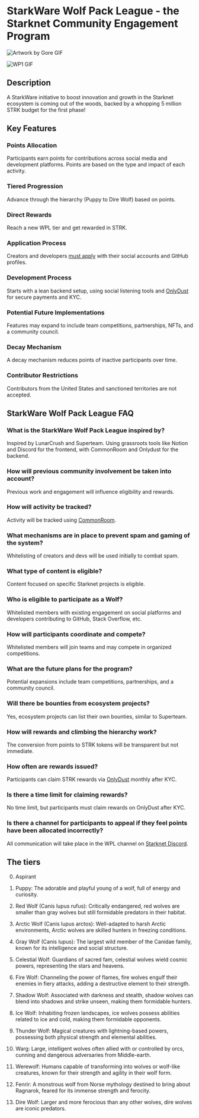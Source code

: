 # StarkWare Wolf Pack League - the Starknet Community Engagement Program

![Artwork by Gore GIF](https://prod-files-secure.s3.us-west-2.amazonaws.com/986c6520-2443-4dc1-b1b6-ebb3f327c341/0782dbfd-140d-4fee-bcfc-46b3fe55d0fb/Opera_senza_titolo_205.gif)

![WP1 GIF](assets/wp1.gif)

## Description
A StarkWare initiative to boost innovation and growth in the Starknet ecosystem is coming out of the woods, backed by a whopping 5 million STRK budget for the first phase!

## Key Features

### Points Allocation
Participants earn points for contributions across social media and development platforms. Points are based on the type and impact of each activity.

### Tiered Progression
Advance through the hierarchy (Puppy to Dire Wolf) based on points.

### Direct Rewards
Reach a new WPL tier and get rewarded in STRK.

### Application Process
Creators and developers [must apply](http://www.starknet.io/wpl) with their social accounts and GitHub profiles.

### Development Process
Starts with a lean backend setup, using social listening tools and [OnlyDust](https://app.onlydust.com/) for secure payments and KYC.

### Potential Future Implementations
Features may expand to include team competitions, partnerships, NFTs, and a community council.

### Decay Mechanism
A decay mechanism reduces points of inactive participants over time.

### Contributor Restrictions
Contributors from the United States and sanctioned territories are not accepted.

## StarkWare Wolf Pack League FAQ

### What is the StarkWare Wolf Pack League inspired by?
Inspired by LunarCrush and Superteam. Using grassroots tools like Notion and Discord for the frontend, with CommonRoom and Onlydust for the backend.

### How will previous community involvement be taken into account?
Previous work and engagement will influence eligibility and rewards.

### How will activity be tracked?
Activity will be tracked using [CommonRoom](https://www.commonroom.io/).

### What mechanisms are in place to prevent spam and gaming of the system?
Whitelisting of creators and devs will be used initially to combat spam.

### What type of content is eligible?
Content focused on specific Starknet projects is eligible.

### Who is eligible to participate as a Wolf?
Whitelisted members with existing engagement on social platforms and developers contributing to GitHub, Stack Overflow, etc.

### How will participants coordinate and compete?
Whitelisted members will join teams and may compete in organized competitions.

### What are the future plans for the program?
Potential expansions include team competitions, partnerships, and a community council.

### Will there be bounties from ecosystem projects?
Yes, ecosystem projects can list their own bounties, similar to Superteam.

### How will rewards and climbing the hierarchy work?
The conversion from points to STRK tokens will be transparent but not immediate.

### How often are rewards issued?
Participants can claim STRK rewards via [OnlyDust](https://www.onlydust.com/) monthly after KYC.

### Is there a time limit for claiming rewards?
No time limit, but participants must claim rewards on OnlyDust after KYC.

### Is there a channel for participants to appeal if they feel points have been allocated incorrectly?
All communication will take place in the WPL channel on [Starknet Discord](https://starknet.io/discord).

## The tiers

0. Aspirant

1. Puppy: The adorable and playful young of a wolf, full of energy and curiosity.

2. Red Wolf (Canis lupus rufus): Critically endangered, red wolves are smaller than gray wolves but still formidable predators in their habitat.

3. Arctic Wolf (Canis lupus arctos): Well-adapted to harsh Arctic environments, Arctic wolves are skilled hunters in freezing conditions.

4. Gray Wolf (Canis lupus): The largest wild member of the Canidae family, known for its intelligence and social structure.

5. Celestial Wolf: Guardians of sacred fam, celestial wolves wield cosmic powers, representing the stars and heavens.

6. Fire Wolf: Channeling the power of flames, fire wolves engulf their enemies in fiery attacks, adding a destructive element to their strength.

7. Shadow Wolf: Associated with darkness and stealth, shadow wolves can blend into shadows and strike unseen, making them formidable hunters.

8. Ice Wolf: Inhabiting frozen landscapes, ice wolves possess abilities related to ice and cold, making them formidable opponents.

9. Thunder Wolf: Magical creatures with lightning-based powers, possessing both physical strength and elemental abilities.

10. Warg: Large, intelligent wolves often allied with or controlled by orcs, cunning and dangerous adversaries from Middle-earth.

11. Werewolf: Humans capable of transforming into wolves or wolf-like creatures, known for their strength and agility in their wolf form.

12. Fenrir: A monstrous wolf from Norse mythology destined to bring about Ragnarok, feared for its immense strength and ferocity.

13. Dire Wolf: Larger and more ferocious than any other wolves, dire wolves are iconic predators.

